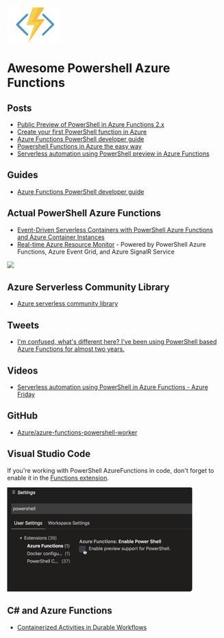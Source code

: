 ![](/images/AzureFunctionLogo.png)

# Awesome Powershell Azure Functions

##  Posts

- [Public Preview of PowerShell in Azure Functions 2.x](https://devblogs.microsoft.com/powershell/public-preview-of-powershell-in-azure-functions-2-x/)
- [Create your first PowerShell function in Azure](https://docs.microsoft.com/en-us/azure/azure-functions/functions-create-first-function-powershell?ocid=AID754288&wt.mc_id=CFID0454)
- [Azure Functions PowerShell developer guide](https://docs.microsoft.com/en-us/azure/azure-functions/functions-reference-powershell)
- [Powershell Functions in Azure the easy way](https://agazoth.github.io/blogpost/2019/04/29/Powershell-Functions-In-Azure-The-Easy-Way.html)
- [Serverless automation using PowerShell preview in Azure Functions](https://azure.microsoft.com/en-us/blog/serverless-automation-using-powershell-preview-in-azure-functions/)

## Guides

- [Azure Functions PowerShell developer guide](https://docs.microsoft.com/en-us/azure/azure-functions/functions-reference-powershell)

## Actual PowerShell Azure Functions

- [Event-Driven Serverless Containers with PowerShell Azure Functions and Azure Container Instances](https://dev.to/azure/event-driven-serverless-containers-with-powershell-azure-functions-and-azure-container-instances-e9b
)
- [Real-time Azure Resource Monitor](https://github.com/anthonychu/functions-resource-monitor) - Powered by PowerShell Azure Functions, Azure Event Grid, and Azure SignalR Service

![](https://raw.githubusercontent.com/anthonychu/functions-resource-monitor/master/powershell-func-resource-monitor.gif)

## Azure Serverless Community Library

- [Azure serverless community library](https://www.serverlesslibrary.net/?language=PowerShell)

## Tweets

- [I'm confused, what's different here? I've been using PowerShell based Azure Functions for almost two years.](https://twitter.com/nthonyChu/status/1122543092534349824?ref_src=twsrc%5Etfw%7Ctwcamp%5Etweetembed%7Ctwterm%5E1122543092534349824&ref_url=https%3A%2F%2Fdevclass.com%2F2019%2F04%2F29%2Fpowershell-fans-swoon-as-microsoft-previews-azure-functions-support%2F)

## Videos

- [Serverless automation using PowerShell in Azure Functions - Azure Friday](https://www.youtube.com/watch?v=biTE9PgdOAs&feature=youtu.be&fbclid=IwAR0ES1S8vI8G5alUdjlGQDoR8BYz1G1uQeSaTGrb4dLzJPpPbWerZDcLafM)

## GitHub

- [Azure/azure-functions-powershell-worker](https://github.com/Azure/azure-functions-powershell-worker)

## Visual Studio Code

If you're working with PowerShell AzureFunctions in code, don't forget to enable it in the [Functions extension](https://docs.microsoft.com/en-us/azure/azure-functions/functions-create-first-function-powershell).

![](/images/PowerShellAzureFunctionsVSC.png)

## C# and Azure Functions

- [Containerized Activities in Durable Workflows](https://markheath.net/post/serverless-containers-durable-workflows-4)